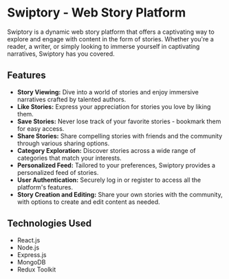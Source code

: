 # Swiptory - Web Story Platform

Swiptory is a dynamic web story platform that offers a captivating way to explore and engage with content in the form of stories. Whether you're a reader, a writer, or simply looking to immerse yourself in captivating narratives, Swiptory has you covered.

## Features

- **Story Viewing:** Dive into a world of stories and enjoy immersive narratives crafted by talented authors.
- **Like Stories:** Express your appreciation for stories you love by liking them.
- **Save Stories:** Never lose track of your favorite stories - bookmark them for easy access.
- **Share Stories:** Share compelling stories with friends and the community through various sharing options.
- **Category Exploration:** Discover stories across a wide range of categories that match your interests.
- **Personalized Feed:** Tailored to your preferences, Swiptory provides a personalized feed of stories.
- **User Authentication:** Securely log in or register to access all the platform's features.
- **Story Creation and Editing:** Share your own stories with the community, with options to create and edit content as needed.

## Technologies Used

- React.js
- Node.js
- Express.js
- MongoDB
- Redux Toolkit
